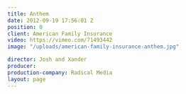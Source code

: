 ```yaml
---
title: Anthem
date: 2012-09-19 17:56:01 Z
position: 0
client: American Family Insurance
video: https://vimeo.com/71493442
image: "/uploads/american-family-insurance-anthem.jpg"

director: Josh and Xander
producer:
production-company: Radical Media
layout: page
---
```


